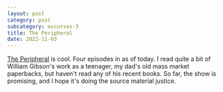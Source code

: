 ```yaml
---
layout: post
category: post
subcategory: excurses-3
title: The Peripheral
date: 2022-11-03
---
```


[The Peripheral](https://en.m.wikipedia.org/wiki/The_Peripheral_(TV_series)) is cool. Four episodes in as of today. I read quite a bit of William Gibson's work as a teenager, my dad's old mass market paperbacks, but haven't read any of his recent books. So far, the show is promising, and I hope it's doing the source material justice.
